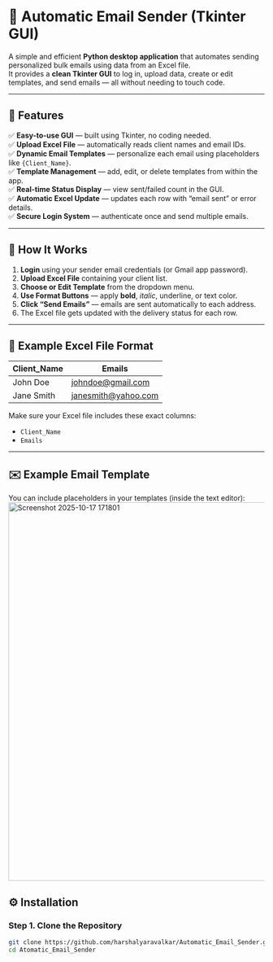 # 📧 Automatic Email Sender (Tkinter GUI)

A simple and efficient **Python desktop application** that automates sending personalized bulk emails using data from an Excel file.  
It provides a **clean Tkinter GUI** to log in, upload data, create or edit templates, and send emails — all without needing to touch code.

---

## 🌟 Features

✅ **Easy-to-use GUI** — built using Tkinter, no coding needed.  
✅ **Upload Excel File** — automatically reads client names and email IDs.  
✅ **Dynamic Email Templates** — personalize each email using placeholders like `{Client_Name}`.  
✅ **Template Management** — add, edit, or delete templates from within the app.    
✅ **Real-time Status Display** — view sent/failed count in the GUI.  
✅ **Automatic Excel Update** — updates each row with “email sent” or error details.  
✅ **Secure Login System** — authenticate once and send multiple emails.

---

## 🧩 How It Works

1. **Login** using your sender email credentials (or Gmail app password).  
2. **Upload Excel File** containing your client list.  
3. **Choose or Edit Template** from the dropdown menu.  
4. **Use Format Buttons** — apply **bold**, *italic*, underline, or text color.  
5. **Click “Send Emails”** — emails are sent automatically to each address.  
6. The Excel file gets updated with the delivery status for each row.

---

## 🧾 Example Excel File Format

| Client_Name | Emails             |
|--------------|--------------------|
| John Doe     | johndoe@gmail.com |
| Jane Smith   | janesmith@yahoo.com |

Make sure your Excel file includes these exact columns:  
- `Client_Name`  
- `Emails`

---

## ✉️ Example Email Template

You can include placeholders in your templates (inside the text editor):
<img width="660" height="744" alt="Screenshot 2025-10-17 171801" src="https://github.com/user-attachments/assets/d29699b3-380a-46f6-8fda-e0e6a1fc0043" />

## ⚙️ Installation

### Step 1. Clone the Repository

```bash
git clone https://github.com/harshalyaravalkar/Automatic_Email_Sender.git
cd Atomatic_Email_Sender

